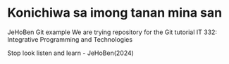 # Konichiwa sa imong tanan mina san
JeHoBen Git example 
We are trying repository for the Git tutorial IT 332: Integrative Programming and Technologies

Stop look listen and learn - JeHoBen(2024)